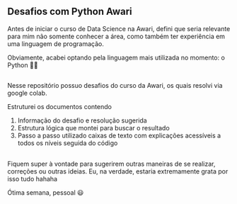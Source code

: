 ## Desafios com Python Awari 

Antes de iniciar o curso de Data Science na Awari, defini que seria relevante para mim não somente conhecer a área, como também ter experiência em uma linguagem de programação. 

Obviamente, acabei optando pela linguagem mais utilizada no momento: o Python 🐴🥥

##

Nesse repositório possuo desafios do curso da Awari, os quais resolvi via google colab.

Estruturei os documentos contendo
1. Informação do desafio e resolução sugerida
2. Estrutura lógica que montei para buscar o resultado
3. Passo a passo utilizado caixas de texto com explicações acessíveis a todos os níveis seguida do código

##

Fiquem super à vontade para sugerirem outras maneiras de se realizar, correções ou outras ideias.
Eu, na verdade, estaria extremamente grata por isso tudo hahaha 


Ótima semana, pessoal 😃
